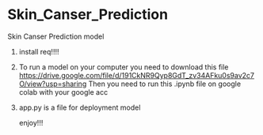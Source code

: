 # Skin_Canser_Prediction
Skin Canser Prediction model

1. install req!!!!
2. To run a model on your computer you need to download this file https://drive.google.com/file/d/191CkNR9Qyp8GdT_zv34AFku0s9av2c7O/view?usp=sharing
   Then you need to run this .ipynb file on google colab with your google acc

3. app.py is a file for deployment model

   enjoy!!!
